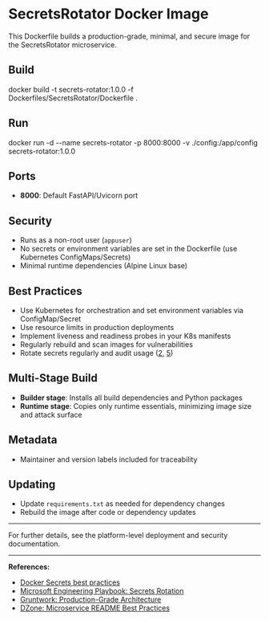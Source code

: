 # SecretsRotator Docker Image

This Dockerfile builds a production-grade, minimal, and secure image for the SecretsRotator microservice.

## Build

docker build -t secrets-rotator:1.0.0 -f Dockerfiles/SecretsRotator/Dockerfile .

## Run

docker run -d
--name secrets-rotator
-p 8000:8000
-v ./config:/app/config
secrets-rotator:1.0.0

## Ports

- **8000**: Default FastAPI/Uvicorn port

## Security

- Runs as a non-root user (`appuser`)
- No secrets or environment variables are set in the Dockerfile (use Kubernetes ConfigMaps/Secrets)
- Minimal runtime dependencies (Alpine Linux base)

## Best Practices

- Use Kubernetes for orchestration and set environment variables via ConfigMap/Secret
- Use resource limits in production deployments
- Implement liveness and readiness probes in your K8s manifests
- Regularly rebuild and scan images for vulnerabilities
- Rotate secrets regularly and audit usage ([2], [5])

## Multi-Stage Build

- **Builder stage**: Installs all build dependencies and Python packages
- **Runtime stage**: Copies only runtime essentials, minimizing image size and attack surface

## Metadata

- Maintainer and version labels included for traceability

## Updating

- Update `requirements.txt` as needed for dependency changes
- Rebuild the image after code or dependency updates

---

For further details, see the platform-level deployment and security documentation.

---

**References:**  

- [Docker Secrets best practices][2]  
- [Microsoft Engineering Playbook: Secrets Rotation][5]  
- [Gruntwork: Production-Grade Architecture][4]  
- [DZone: Microservice README Best Practices][3]

[2]: https://betterstack.com/community/guides/scaling-docker/docker-secrets/
[3]: https://dzone.com/articles/a-readme-for-your-microservice-github-repository
[4]: https://www.gruntwork.io/blog/how-to-build-an-end-to-end-production-grade-architecture-on-aws-part-2
[5]: https://microsoft.github.io/code-with-engineering-playbook/CI-CD/dev-sec-ops/secrets-management/secrets_rotation/
